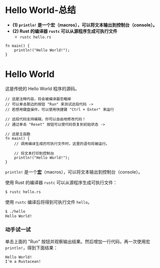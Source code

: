 # Hello World-总结

- **(1) `println!` 是一个宏（macros），可以将文本输出到控制台（console）。**
- **(2) Rust 的编译器 `rustc` 可以从源程序生成可执行文件**
  - `rustc hello.rs`

```rust,editable
fn main() {
    println!("Hello World!");
}
```

# Hello World

这是传统的 Hello World 程序的源码。

```rust,editable
// 这是注释内容，将会被编译器忽略掉
// 可以单击那边的按钮 "Run" 来测试这段代码 ->
// 若想用键盘操作，可以使用快捷键 "Ctrl + Enter" 来运行

// 这段代码支持编辑，你可以自由地修改代码！
// 通过单击 "Reset" 按钮可以使代码恢复到初始状态 ->

// 这是主函数
fn main() {
    // 调用编译生成的可执行文件时，这里的语句将被运行。

    // 将文本打印到控制台
    println!("Hello World!");
}
```

`println!` 是一个[**宏**][macros]（macros），可以将文本输出到控制台（console）。

使用 Rust 的编译器 `rustc` 可以从源程序生成可执行文件：

```bash
$ rustc hello.rs
```

使用 `rustc` 编译后将得到可执行文件 `hello`。

```bash
$ ./hello
Hello World!
```

### 动手试一试

单击上面的 "Run" 按钮并观察输出结果。然后增加一行代码，再一次使用宏 `println!`，得到下面结果：

```text
Hello World!
I'm a Rustacean!
```

[macros]: macros.md
